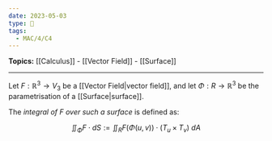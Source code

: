 ```yaml
---
date: 2023-05-03
type: 🧠
tags:
  - MAC/4/C4
---
```


**Topics:** [[Calculus]] - [[Vector Field]] - [[Surface]]

---

Let $F: \mathbb{R}^{3} \to V_3$ be a [[Vector Field|vector field]], and let $\Phi : R \to \mathbb{R}^{3}$ be the parametrisation of a [[Surface|surface]].

The _integral of $F$ over such a surface_ is defined as:

$$
\iint_\Phi F \cdot dS := \iint_R F(\Phi(u,v)) \cdot (T_u \times T_v)\ dA
$$
